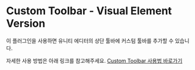 # Custom Toolbar - Visual Element Version
이 플러그인을 사용하면 유니티 에디터의 상단 툴바에 커스텀 툴바를 추가할 수 있습니다.

자세한 사용 방법은 아래 링크를 참고해주세요.
[Custom Toolbar 사용법 바로가기](https://velog.io/@bnm000215/%EC%BB%A4%EC%8A%A4%ED%85%80-%ED%88%B4%EB%B0%94-Visual-Element-Ver)